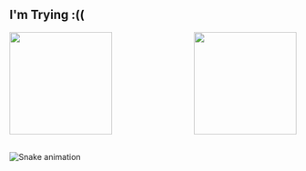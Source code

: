 ## I'm Trying :((

<div>
  
  <img  height="180em" src="https://github-readme-stats.vercel.app/api?username=GaLeonardo&show_icons=true&theme=transparent"/>
  <img align="right" height="180em" src="https://github-readme-stats.vercel.app/api/top-langs/?username=GaLeonardo&layout=compact&langs_count=16&theme=transparent"/>
</div>
<br>
  
![Snake animation](https://github.com/GaLeonardo/GaLeonardo/blob/output/github-contribution-grid-snake.svg)

